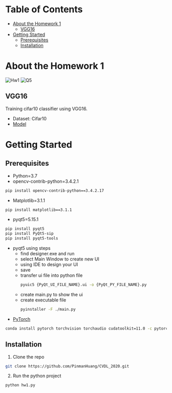 # Table of Contents
* [About the Homework 1](#about-the-homework-1)
    * [VGG16](#VGG16)
* [Getting Started](#getting-started)
    * [Prerequisites](#prerequisites)
    * [Installation](#installation)
# About the Homework 1
![Hw1](https://i.imgur.com/JGxIRC9.png)
![Q5](https://i.imgur.com/oCZRHUI.png)
## VGG16
Training cifar10 classifier using VGG16.
* Dataset: Cifar10
* [Model](https://drive.google.com/drive/folders/17_0pd40iayfL_n9jmDu-eSZJbS3GZESh?usp=sharing)
# Getting Started
## Prerequisites
* Python=3.7
* opencv-contrib-python=3.4.2.1
```sh
pip install opencv-contrib-python==3.4.2.17
```
* Matplotlib=3.1.1
```sh
pip install matplotlib==3.1.1
```
* pyqt5=5.15.1
```sh
pip install pyqt5
pip install PyQt5-sip
pip install pyqt5-tools
```
* pyqt5 using steps
    * find designer.exe and run
    * select Main Window to create new UI
    * using IDE to design your UI
    * save
    * transfer ui file into python file
        ```sh
        pyuic5 {PyQt_UI_FILE_NAME}.ui -o {PyQt_PY_FILE_NAME}.py
        ```
    * create main.py to show the ui
    * create executable file
        ```sh
        pyinstaller -F ./main.py
        ```
* [PyTorch](https://pytorch.org/get-started/locally/)
```sh
conda install pytorch torchvision torchaudio cudatoolkit=11.0 -c pytorch
```
## Installation
1. Clone the repo
```sh
git clone https://github.com/PinmanHuang/CVDL_2020.git
```
2. Run the python project
```sh
python hw1.py
```